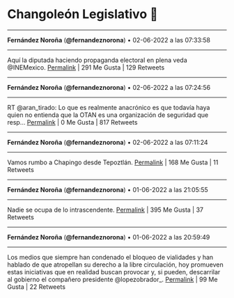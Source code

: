 # Changoleón Legislativo 🙈
*****
**Fernández Noroña** (**@fernandeznorona**) • 02-06-2022 a las 07:33:58
*****
Aquí la diputada haciendo propaganda electoral en plena veda @INEMexico.
[Permalink](https://twitter.com/fernandeznorona/status/1532385038037401602) | 291 Me Gusta | 129 Retweets
*****
**Fernández Noroña** (**@fernandeznorona**) • 02-06-2022 a las 07:24:56
*****
RT @aran_tirado: Lo que es realmente anacrónico es que todavía haya quien no entienda que la OTAN es una organización de seguridad que resp…
[Permalink](https://twitter.com/fernandeznorona/status/1532382767144751106) | 0 Me Gusta | 817 Retweets
*****
**Fernández Noroña** (**@fernandeznorona**) • 02-06-2022 a las 07:11:24
*****
Vamos rumbo a Chapingo desde Tepoztlán.
[Permalink](https://twitter.com/fernandeznorona/status/1532379361608880128) | 168 Me Gusta | 11 Retweets
*****
**Fernández Noroña** (**@fernandeznorona**) • 01-06-2022 a las 21:05:55
*****
Nadie se ocupa de lo intrascendente.
[Permalink](https://twitter.com/fernandeznorona/status/1532226985799335938) | 395 Me Gusta | 37 Retweets
*****
**Fernández Noroña** (**@fernandeznorona**) • 01-06-2022 a las 20:59:49
*****
Los medios que siempre han condenado el bloqueo de vialidades y han hablado de que atropellan su derecho a la libre circulación, hoy promueven estas iniciativas que en realidad buscan provocar y, si pueden, descarrilar al gobierno el compañero presidente @lopezobrador_.
[Permalink](https://twitter.com/fernandeznorona/status/1532225448800837634) | 99 Me Gusta | 22 Retweets